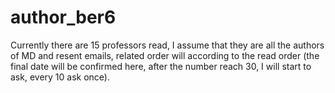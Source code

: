 # author_ber6
Currently there are 15 professors read, I assume that they are all the authors of MD and resent emails, related order will according to the read order (the final date will be confirmed here, after the number reach 30, I will start to ask, every 10 ask once).
